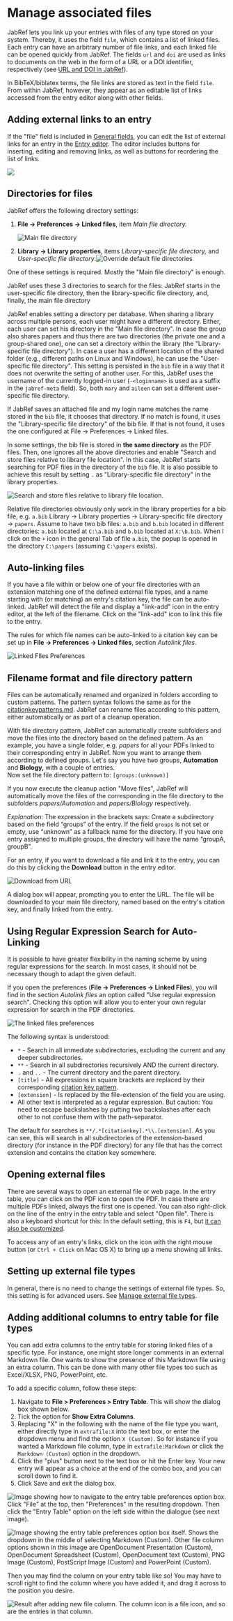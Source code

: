<!-- markdownlint-disable MD033 -->

# Manage associated files

JabRef lets you link up your entries with files of any type stored on your system. Thereby, it uses the field `file`, which contains a list of linked files. Each entry can have an arbitrary number of file links, and each linked file can be opened quickly from JabRef. The fields `url` and `doi` are used as links to documents on the web in the form of a URL or a DOI identifier, respectively (see [URL and DOI in JabRef](../advanced/externalfiles.md)).

In BibTeX/biblatex terms, the file links are stored as text in the field `file`. From within JabRef, however, they appear as an editable list of links accessed from the entry editor along with other fields.

## Adding external links to an entry

If the "file" field is included in [General fields](../setup/generalfields.md), you can edit the list of external links for an entry in the [Entry editor](../advanced/entryeditor/). The editor includes buttons for inserting, editing and removing links, as well as buttons for reordering the list of links.

![](<../.gitbook/assets/jabref-entryeditor-files (1).png>)

## Directories for files

JabRef offers the following directory settings:

1. **File → Preferences → Linked files**, item _Main file directory._

    <img src="../.gitbook/assets/preferences-linkedfiles-5.2 (2).png" alt="Main file directory" data-size="original">

2. **Library → Library properties**, items _Library-specific file directory,_ and _User-specific file directory_.![Override default file directories](<../.gitbook/assets/jabref-lib-properties (1).png>)

One of these settings is required. Mostly the "Main file directory" is enough.

JabRef uses these 3 directories to search for the files: JabRef starts in the user-specific file directory, then the library-specific file directory, and, finally, the main file directory​

JabRef enables setting a directory per database. When sharing a library across multiple persons, each user might have a different directory. Either, each user can set his directory in the "Main file directory". In case the group also shares papers and thus there are two directories (the private one and a group-shared one), one can set a directory within the library (the "Library-specific file directory"). In case a user has a different location of the shared folder (e.g., different paths on Linux and Windows), he can use the "User-specific file directory". This setting is persisted in the `bib` file in a way that it does not overwrite the setting of another user. For this, JabRef uses the username of the currently logged-in user (`-<loginname>` is used as a suffix in the `jabref-meta` field). So, both `mary` and `aileen` can set a different user-specific file directory.

If JabRef saves an attached file and my login name matches the name stored in the `bib` file, it chooses that directory. If no match is found, it uses the "Library-specific file directory" of the bib file. If that is not found, it uses the one configured at File → Preferences → Linked files.

In some settings, the bib file is stored in **the same directory** as the PDF files. Then, one ignores all the above directories and enable "Search and store files relative to library file location". In this case, JabRef starts searching for PDF files in the directory of the `bib` file. It is also possible to achieve this result by setting `.` as "Library-specific file directory" in the library properties.

![Search and store files relative to library file location](<../.gitbook/assets/preferences-file-searchandstoreforfilesrelativetolibraryfilelocation (6).png>).

Relative file directories obviously only work in the library properties for a bib file, e.g. `a.bib` Library → Library properties → Library-specific file directory → `papers`. Assume to have two bib files: `a.bib` and `b.bib` located in different directories: `a.bib` located at `C:\a.bib` and `b.bib` located at `X:\b.bib`. When I click on the `+` icon in the general Tab of file `a.bib`, the popup is opened in the directory `C:\papers` (assuming `C:\papers` exists).

## Auto-linking files

If you have a file within or below one of your file directories with an extension matching one of the defined external file types, and a name starting with (or matching) an entry's citation key, the file can be auto-linked. JabRef will detect the file and display a "link-add" icon in the entry editor, at the left of the filename. Click on the "link-add" icon to link this file to the entry.

The rules for which file names can be auto-linked to a citation key can be set up in **File → Preferences → Linked files**, section _Autolink files_.

![Linked FIles Preferences](<../.gitbook/assets/preferences-linkedfiles-5.2 (2).png>)

## Filename format and file directory pattern

Files can be automatically renamed and organized in folders according to custom patterns. The pattern syntax follows the same as for the [citationkeypatterns.md](../setup/citationkeypatterns.md "mention"). JabRef can rename files according to this pattern, either automatically or as part of a cleanup operation.

With file directory pattern, JabRef can automatically create subfolders and move the files into the directory based on the defined pattern. As an example, you have a single folder, e.g. _papers_ for all your PDFs linked to their corresponding entry in JabRef. Now you want to arrange them according to defined groups. Let's say you have two groups, **Automation** and **Biology,** with a couple of entries.\
Now set the file directory pattern to: `[groups:(unknown)]`

If you now execute the cleanup action "Move files", JabRef will automatically move the files of the corresponding in the file directory to the subfolders _papers/Automation_ and _papers/Biology_ respectively.

_Explanation_: The expression in the brackets says: Create a subdirectory based on the field “groups” of the entry. If the field `groups` is not set or empty, use “unknown” as a fallback name for the directory. If you have one entry assigned to multiple groups, the directory will have the name “groupA, groupB”.

For an entry, if you want to download a file and link it to the entry, you can do this by clicking the **Download** button in the entry editor.

![Download from URL](<../.gitbook/assets/entryeditor-general-downloadfilefromurl (5).png>)

A dialog box will appear, prompting you to enter the URL. The file will be downloaded to your main file directory, named based on the entry's citation key, and finally linked from the entry.

## Using Regular Expression Search for Auto-Linking

It is possible to have greater flexibility in the naming scheme by using regular expressions for the search. In most cases, it should not be necessary though to adapt the given default.

If you open the preferences (**File → Preferences → Linked Files**), you will find in the section _Autolink files_ an option called "Use regular expression search". Checking this option will allow you to enter your own regular expression for search in the PDF directories.

![The linked files preferences](<../.gitbook/assets/preferences-linkedfiles-5.2 (2).png>)

The following syntax is understood:

* `*` - Search in all immediate subdirectories, excluding the current and any deeper subdirectories.
* `**` - Search in all subdirectories recursively AND the current directory.
* `.` and `..` - The current directory and the parent directory.
* `[title]` - All expressions in square brackets are replaced by their corresponding [citation key pattern](../setup/citationkeypatterns.md#citation-key-patterns).
* `[extension]` - Is replaced by the file-extension of the field you are using.
* All other text is interpreted as a regular expression. But caution: You need to escape backslashes by putting two backslashes after each other to not confuse them with the path-separator.

The default for searches is `**/.*[citationkey].*\\.[extension]`. As you can see, this will search in all subdirectories of the extension-based directory (for instance in the PDF directory) for any file that has the correct extension and contains the citation key somewhere.

## Opening external files

There are several ways to open an external file or web page. In the entry table, you can click on the PDF icon to open the PDF. In case there are multiple PDFs linked, always the first one is opened. You can also right-click on the line of the entry in the entry table and select "Open file". There is also a keyboard shortcut for this: In the default setting, this is `F4`, but [it can also be customized](../setup/customkeybindings.md).

To access any of an entry's links, click on the icon with the right mouse button (or `Ctrl + Click` on Mac OS X) to bring up a menu showing all links.

## Setting up external file types

In general, there is no need to change the settings of external file types. So, this setting is for advanced users. See [Manage external file types](../setup/externalfiletypes.md).

## Adding additional columns to entry table for file types

You can add extra columns to the entry table for storing linked files of a specific type. For instance, one might store longer comments in an external Markdown file. One wants to show the presence of this Markdown file using an extra column. This can be done with many other file types too such as Excel/XLSX, PNG, PowerPoint, etc.

To add a specific column, follow these steps:

1. Navigate to **File > Preferences > Entry Table**. This will show the dialog box shown below.
2. Tick the option for **Show Extra Columns**.
3. Replacing "X" in the following with the name of the file type you want, either directly type in `extrafile:X` into the text box, or enter the dropdown menu and find the option `X (Custom)`. So for instance if you wanted a Markdown file column, type in `extrafile:Markdown` or click the `Markdown (Custom)` option in the dropdown.
4. Click the "plus" button next to the text box or hit the Enter key. Your new entry will appear as a choice at the end of the combo box, and you can scroll down to find it.
5. Click Save and exit the dialog box.

![Image showing how to navigate to the entry table preferences option box. Click "File" at the top, then "Preferences" in the resulting dropdown. Then click the "Entry Table" option on the left side within the dialogue (see next image).](../.gitbook/assets/extrafile-column-0.png)

![Image showing the entry table preferences option box itself. Shows the dropdown in the middle of selecting Markdown (Custom). Other file column options shown in this image are OpenDocument Presentation (Custom), OpenDocument Spreadsheet (Custom), OpenDocument text (Custom), PNG Image (Custom), PostScript Image (Custom) and PowerPoint (Custom).](../.gitbook/assets/extrafile-column-1.png)

Then you may find the column on your entry table like so! You may have to scroll right to find the column where you have added it, and drag it across to the position you desire.

![Result after adding new file column. The column icon is a file icon, and so are the entries in that column.](../.gitbook/assets/extrafile-column-2.png)
